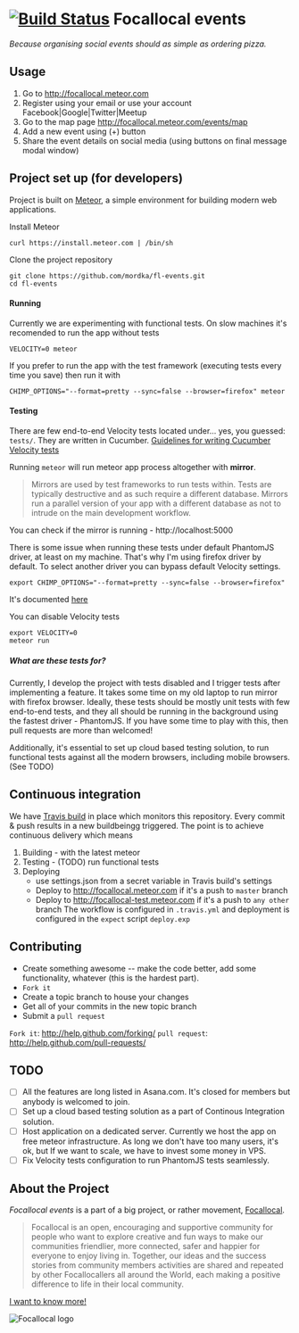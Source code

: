 [![Build Status](https://travis-ci.org/mordka/fl-events.svg?branch=master)](https://travis-ci.org/mordka/fl-events)
Focallocal events 
====================
*Because organising social events should as simple as ordering pizza.*


Usage
-----
1. Go to http://focallocal.meteor.com
2. Register using your email or use your account Facebook|Google|Twitter|Meetup
3. Go to the map page http://focallocal.meteor.com/events/map
4. Add a new event using (+) button
5. Share the event details on social media (using buttons on final message modal window)

Project set up (for developers)
----------------------------
Project is built on [Meteor](https://github.com/meteor/meteor), a simple environment 
for building modern web applications.

Install Meteor

    curl https://install.meteor.com | /bin/sh

Clone the project repository

    git clone https://github.com/mordka/fl-events.git
    cd fl-events
    
#### Running 
Currently we are experimenting with functional tests. On slow machines it's recomended to run the app without tests

    VELOCITY=0 meteor 

If you prefer to run the app with the test framework (executing tests every time you save) then run it with
   
    CHIMP_OPTIONS="--format=pretty --sync=false --browser=firefox" meteor
    
#### Testing
There are few end-to-end Velocity tests located under... yes, you guessed: `tests/`. They are written in Cucumber. 
[Guidelines for writing Cucumber Velocity tests](velocity.readme.io/v1.0/docs/getting-started-with-cucumber)

Running `meteor` will run meteor app process altogether with **mirror**. 
> Mirrors are used by test frameworks to run tests within. Tests are typically destructive and as such require a different database. Mirrors run a parallel version of your app with a different database as not to intrude on the main development workflow.
  
You can check if the mirror is running - http://localhost:5000

There is some issue when running these tests under default PhantomJS driver, at least on my machine. 
That's why I'm using firefox driver by default. To select another driver you can bypass default Velocity settings.

    export CHIMP_OPTIONS="--format=pretty --sync=false --browser=firefox"

It's documented [here](https://velocity.readme.io/docs/getting-started-with-cucumber#section-chimp-options)

You can disable Velocity tests

    export VELOCITY=0 
    meteor run
    
##### What are these tests for?
Currently, I develop the project with tests disabled and I trigger tests after implementing a feature. It takes some time on my old laptop to run mirror with firefox browser.
Ideally, these tests should be mostly unit tests with few end-to-end tests, and they all should be running in the background using the fastest driver - PhantomJS. If you have some time to play with this, then pull requests are more than welcomed!

Additionally, it's essential to set up cloud based testing solution, to run functional tests against all the modern browsers, including mobile browsers. (See TODO)

Continuous integration
----------------------------
We have [Travis build](https://travis-ci.org/mordka/fl-events) in place which monitors this repository. 
Every commit & push results in a new buildbeingg triggered. 
The point is to achieve continuous delivery which means 

1. Building - with the latest meteor 
2. Testing - (TODO) run functional tests 
3. Deploying 
    * use settings.json from a secret variable in Travis build's settings
    * Deploy to http://focallocal.meteor.com if it's a push to `master` branch
    * Deploy to http://focallocal-test.meteor.com if it's a push to `any other` branch
The workflow is configured in `.travis.yml` and deployment is configured in the `expect` script `deploy.exp`

   
Contributing
------------

* Create something awesome -- make the code better, add some functionality,
  whatever (this is the hardest part).
* `Fork it`
* Create a topic branch to house your changes
* Get all of your commits in the new topic branch
* Submit a `pull request`

`Fork it`: http://help.github.com/forking/
`pull request`: http://help.github.com/pull-requests/


TODO
------------
- [ ] All the features are long listed in Asana.com. It's closed for members but anybody is welcomed to join.
- [ ] Set up a cloud based testing solution as a part of Continous Integration solution.
- [ ] Host application on a dedicated server. Currently we host the app on free meteor infrastructure. As long we don't have too many users, it's ok, but If we want to scale, we have to invest some money in VPS.
- [ ] Fix Velocity tests configuration to run PhantomJS tests seamlessly. 

About the Project
-----------------
*Focallocal events* is a part of a big project, or rather movement, [Focallocal](http://focallocal.org). 
> Focallocal is an open, encouraging and supportive community for people who want to explore creative and fun ways to make our communities friendlier, more connected, safer and happier for everyone to enjoy living in.
> Together, our ideas and the success stories from community members activities are shared and repeated by other Focallocallers all around the World, each making a positive difference to life in their local community.

[I want to know more!](http://focallocal.org/about-us)

![Focallocal logo](http://focallocal.org/wp-content/uploads/2015/02/focallocal-very-low-res1-min.png)


